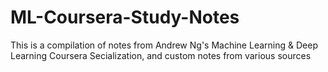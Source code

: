# ML-Coursera-Study-Notes
This is a compilation of notes from Andrew Ng's Machine Learning &amp; Deep Learning Coursera Secialization, and custom notes from various sources
